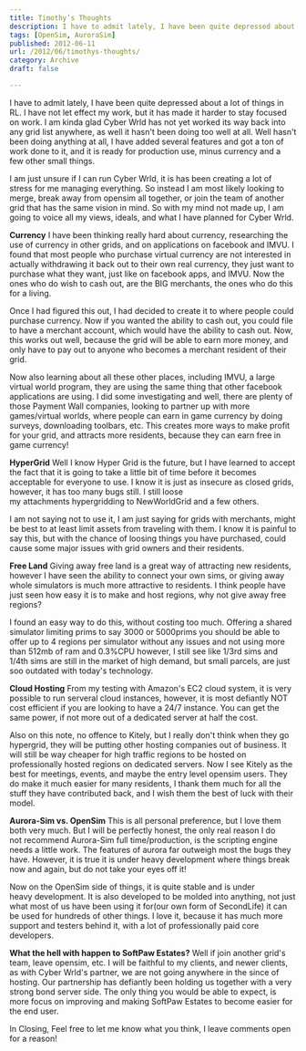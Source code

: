 ```yaml
---
title: Timothy’s Thoughts
description: I have to admit lately, I have been quite depressed about a lot of things in RL. I have not let effect my work...
tags: [OpenSim, AuroraSim]
published: 2012-06-11
url: /2012/06/timothys-thoughts/
category: Archive
draft: false

---
```

I have to admit lately, I have been quite depressed about a lot of things in RL. I have not let effect my work, but it has made it harder to stay focused on work. I am kinda glad Cyber Wrld has not yet worked its way back into any grid list anywhere, as well it hasn't been doing too well at all. Well hasn't been doing anything at all, I have added several features and got a ton of work done to it, and it is ready for production use, minus currency and a few other small things. 

I am just unsure if I can run Cyber Wrld, it is has been creating a lot of stress for me managing everything. So instead I am most likely looking to merge, break away from opensim all together, or join the team of another grid that has the same vision in mind. So with my mind not made up, I am going to voice all my views, ideals, and what I have planned for Cyber Wrld.

**Currency**
I have been thinking really hard about currency, researching the use of currency in other grids, and on applications on facebook and IMVU. I found that most people who purchase virtual currency are not interested in actually withdrawing it back out to their own real currency, they just want to purchase what they want, just like on facebook apps, and IMVU. Now the ones who do wish to cash out, are the BIG merchants, the ones who do this for a living.

Once I had figured this out, I had decided to create it to where people could purchase currency. Now if you wanted the ability to cash out, you could file to have a merchant account, which would have the ability to cash out. Now, this works out well, because the grid will be able to earn more money, and only have to pay out to anyone who becomes a merchant resident of their grid.

Now also learning about all these other places, including IMVU, a large virtual world program, they are using the same thing that other facebook applications are using. I did some investigating and well, there are plenty of those Payment Wall companies, looking to partner up with more games/virtual worlds, where people can earn in game currency by doing surveys, downloading toolbars, etc. This creates more ways to make profit for your grid, and attracts more residents, because they can earn free in game currency!

**HyperGrid**
Well I know Hyper Grid is the future, but I have learned to accept the fact that it is going to take a little bit of time before it becomes acceptable for everyone to use. I know it is just as insecure as closed grids, however, it has too many bugs still. I still loose my attachments hypergridding to NewWorldGrid and a few others.

I am not saying not to use it, I am just saying for grids with merchants, might be best to at least limit assets from traveling with them. I know it is painful to say this, but with the chance of loosing things you have purchased, could cause some major issues with grid owners and their residents.

**Free Land**
Giving away free land is a great way of attracting new residents, however I have seen the ability to connect your own sims, or giving away whole simulators is much more attractive to residents. I think people have just seen how easy it is to make and host regions, why not give away free regions?

I found an easy way to do this, without costing too much. Offering a shared simulator limiting prims to say 3000 or 5000prims you should be able to offer up to 4 regions per simulator without any issues and not using more than 512mb of ram and 0.3%CPU however, I still see like 1/3rd sims and 1/4th sims are still in the market of high demand, but small parcels, are just soo outdated with today's technology.

**Cloud Hosting**
From my testing with Amazon's EC2 cloud system, it is very possible to run serveral cloud instances, however, it is most defiantly NOT cost efficient if you are looking to have a 24/7 instance. You can get the same power, if not more out of a dedicated server at half the cost.

Also on this note, no offence to Kitely, but I really don't think when they go hypergrid, they will be putting other hosting companies out of business. It will still be way cheaper for high traffic regions to be hosted on professionally hosted regions on dedicated servers. Now I see Kitely as the best for meetings, events, and maybe the entry level opensim users. They do make it much easier for many residents, I thank them much for all the stuff they have contributed back, and I wish them the best of luck with their model.

**Aurora-Sim vs. OpenSim**
This is all personal preference, but I love them both very much. But I will be perfectly honest, the only real reason I do not recommend Aurora-Sim full time/production, is the scripting engine needs a little work. The features of aurora far outweigh most the bugs they have. However, it is true it is under heavy development where things break now and again, but do not take your eyes off it!

Now on the OpenSim side of things, it is quite stable and is under heavy development. It is also developed to be molded into anything, not just what most of us have been using it for(our own form of SecondLife) it can be used for hundreds of other things. I love it, because it has much more support and testers behind it, with a lot of professionally paid core developers.

**What the hell with happen to SoftPaw Estates?**
Well if join another grid's team, leave opensim, etc. I will be faithful to my clients, and newer clients, as with Cyber Wrld's partner, we are not going anywhere in the since of hosting. Our partnership has defiantly been holding us together with a very strong bond server side. The only thing you would be able to expect, is more focus on improving and making SoftPaw Estates to become easier for the end user.

In Closing, Feel free to let me know what you think, I leave comments open for a reason!